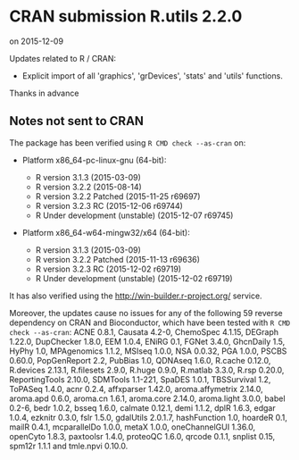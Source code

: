 # CRAN submission R.utils 2.2.0
on 2015-12-09

Updates related to R / CRAN:

* Explicit import of all 'graphics', 'grDevices', 'stats'
  and 'utils' functions.

Thanks in advance


## Notes not sent to CRAN
The package has been verified using `R CMD check --as-cran` on:

* Platform x86_64-pc-linux-gnu (64-bit):
  - R version 3.1.3 (2015-03-09)
  - R version 3.2.2 (2015-08-14)
  - R version 3.2.2 Patched (2015-11-25 r69697)
  - R version 3.2.3 RC (2015-12-06 r69744)
  - R Under development (unstable) (2015-12-07 r69745)

* Platform x86_64-w64-mingw32/x64 (64-bit):
  - R version 3.1.3 (2015-03-09)
  - R version 3.2.2 Patched (2015-11-13 r69636)
  - R version 3.2.3 RC (2015-12-02 r69719)
  - R Under development (unstable) (2015-12-02 r69719)

It has also verified using the <http://win-builder.r-project.org/> service.

Moreover, the updates cause no issues for any of the following
59 reverse dependency on CRAN and Bioconductor, which have been
tested with `R CMD check --as-cran`: ACNE 0.8.1, Causata 4.2-0,
ChemoSpec 4.1.15, DEGraph 1.22.0, DupChecker 1.8.0, EEM 1.0.4,
ENiRG 0.1, FGNet 3.4.0, GhcnDaily 1.5, HyPhy 1.0, MPAgenomics 1.1.2,
MSIseq 1.0.0, NSA 0.0.32, PGA 1.0.0, PSCBS 0.60.0, PopGenReport 2.2,
PubBias 1.0, QDNAseq 1.6.0, R.cache 0.12.0, R.devices 2.13.1,
R.filesets 2.9.0, R.huge 0.9.0, R.matlab 3.3.0, R.rsp 0.20.0,
ReportingTools 2.10.0, SDMTools 1.1-221, SpaDES 1.0.1,
TBSSurvival 1.2, ToPASeq 1.4.0, acnr 0.2.4, affxparser 1.42.0,
aroma.affymetrix 2.14.0, aroma.apd 0.6.0, aroma.cn 1.6.1,
aroma.core 2.14.0, aroma.light 3.0.0, babel 0.2-6, bedr 1.0.2,
bsseq 1.6.0, calmate 0.12.1, demi 1.1.2, dplR 1.6.3, edgar 1.0.4,
ezknitr 0.3.0, fslr 1.5.0, gdalUtils 2.0.1.7, hashFunction 1.0,
hoardeR 0.1, mailR 0.4.1, mcparallelDo 1.0.0, metaX 1.0.0,
oneChannelGUI 1.36.0, openCyto 1.8.3, paxtoolsr 1.4.0, proteoQC 1.6.0,
qrcode 0.1.1, snplist 0.15, spm12r 1.1.1 and tmle.npvi 0.10.0.
